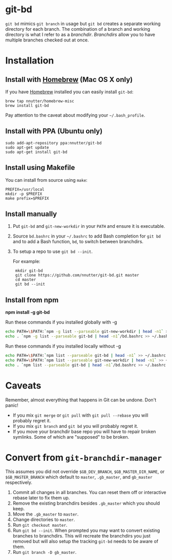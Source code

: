 # git-bd

`git bd` mimics `git branch` in usage but `git bd` creates a separate working directory for each branch.  The combination of a branch and working directory is what I refer to as a *branchdir*.  *Branchdirs* allow you to have multiple branches checked out at once.

# Installation

## Install with [Homebrew][] (Mac OS X only)

If you have [Homebrew][] installed you can easily install `git-bd`:

    brew tap nnutter/homebrew-misc
    brew install git-bd

Pay attention to the caveat about modifying your `~/.bash_profile`.

[Homebrew]: http://brew.sh

## Install with PPA (Ubuntu only)

    sudo add-apt-repository ppa:nnutter/git-bd
    sudo apt-get update
    sudo apt-get install git-bd

## Install using Makefile

You can install from source using `make`:

    PREFIX=/usr/local
    mkdir -p $PREFIX
    make prefix=$PREFIX

## Install manually

1. Put `git-bd` and `git-new-workdir` in your `PATH` and ensure it is executable.
2. Source `bd.bashrc` in your `~/.bashrc` to add Bash completion for `git bd` and to add a Bash function, `bd`, to switch between branchdirs.
3. To setup a repo to use `git bd --init`.

    For example:

        mkdir git-bd
        git clone https://github.com/nnutter/git-bd.git master
        cd master
        git bd --init

## Install from npm

__npm install -g git-bd__

Run these commands if you installed globally with -g
```bash
echo PATH=\$PATH:`npm -g list --parseable git-new-workdir | head -n1` >> ~/.bashrc
echo . `npm -g list --parseable git-bd | head -n1`/bd.bashrc >> ~/.bashrc
```

Run these commands if you installed locally without -g
```bash
echo PATH=\$PATH:`npm list --parseable git-bd | head -n1` >> ~/.bashrc
echo PATH=\$PATH:`npm list --parseable git-new-workdir | head -n1` >> ~/.bashrc
echo . `npm list --parseable git-bd | head -n1`/bd.bashrc >> ~/.bashrc
```

# Caveats

Remember, almost everything that happens in Git can be undone. Don't panic!

- If you mix `git merge` or `git pull` with `git pull --rebase` you will probably regret it.
- If you mix `git branch` and `git bd` you will probably regret it.
- If you move your branchdir base repo you will have to repair broken symlinks. Some of which are "supposed" to be broken.

# Convert from `git-branchdir-manager`

This assumes you did not override `$GB_DEV_BRANCH`, `$GB_MASTER_DIR_NAME`, or `$GB_MASTER_BRANCH` which default to `master`, `.gb_master`, and `gb_master` respectively.

1. Commit all changes in all branches.  You can reset them off or interactive rebase later to fix them up.
2. Remove the existing branchdirs besides `.gb_master` which you should keep.
3. Move the `.gb_master` to `master`.
4. Change directories to `master`.
5. Run `git checkout master`.
6. Run `git bd --init`.  When prompted you may want to convert existing branches to branchdirs.  This will recreate the branchdirs you just removed but will also setup the tracking `git-bd` needs to be aware of them.
7. Run `git branch -D gb_master`.
